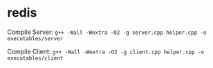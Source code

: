 # redis

Compile Server: 
```g++ -Wall -Wextra -O2 -g server.cpp helper.cpp -o executables/server```

Compile Client: 
```g++ -Wall -Wextra -O2 -g client.cpp helper.cpp -o executables/client```